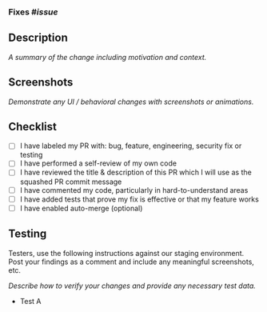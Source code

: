 ### Fixes #_issue_

## Description

_A summary of the change including motivation and context._

## Screenshots

_Demonstrate any UI / behavioral changes with screenshots or animations._

## Checklist

- [ ] I have labeled my PR with: bug, feature, engineering, security fix or testing
- [ ] I have performed a self-review of my own code
- [ ] I have reviewed the title & description of this PR which I will use as the squashed PR commit message
- [ ] I have commented my code, particularly in hard-to-understand areas
- [ ] I have added tests that prove my fix is effective or that my feature works
- [ ] I have enabled auto-merge (optional)

## Testing

Testers, use the following instructions against our staging environment. Post your findings as a comment and include any meaningful screenshots, etc.

_Describe how to verify your changes and provide any necessary test data._

- Test A
